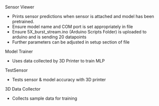 Sensor Viewer
- Prints sensor predictions when sensor is attached and model has been pretrained.
- Ensure model name and COM port is set appropriately in file
- Ensure 5X_burst_stream.ino (Arduino Scripts Folder) is uploaded to arduino and is sending 20 datapoints
- Further parameters can be adjusted in setup section of file


Model Trainer
- Uses data collected by 3D Printer to train MLP


TestSensor
- Tests sensor & model accuracy with 3D printer


3D Data Collector
- Collects sample data for training
